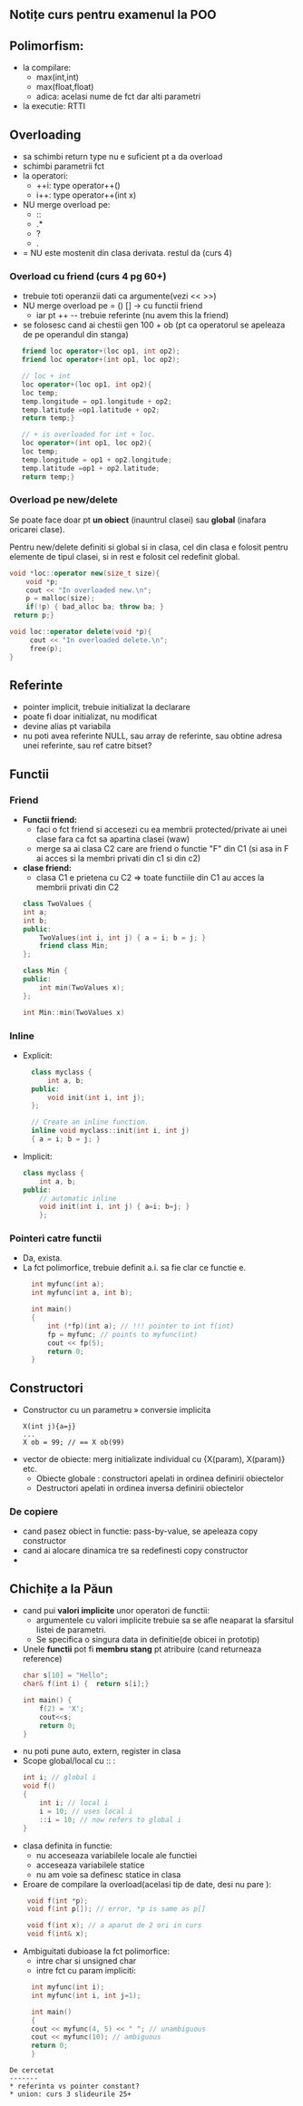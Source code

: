 Notițe curs pentru examenul la POO
---------------

Polimorfism:
--------------

* la compilare:
  * max(int,int)
  * max(float,float)
  * adica: acelasi nume de fct dar alti parametri
* la executie: RTTI

Overloading
--------
* sa schimbi return type nu e suficient pt a da overload
* schimbi parametrii fct
* la operatori:
  * ++i: type operator++()
  * i++: type operator++(int x)
* NU merge overload pe:
  * ::
  * .*
  * ?
  * .
* = NU este mostenit din clasa derivata. restul da (curs 4)
### Overload cu friend (curs 4 pg 60+)
* trebuie toti operanzii dati ca argumente(vezi << >>)
* NU merge overload pe = () [] -> cu functii friend
  * iar pt ++ -- trebuie referinte (nu avem this la friend)
* se folosesc cand ai chestii gen 100 + ob (pt ca operatorul se apeleaza de pe operandul din stanga)
 ```cpp
    friend loc operator+(loc op1, int op2); 
    friend loc operator+(int op1, loc op2); 

    // loc + int
    loc operator+(loc op1, int op2){
    loc temp;
    temp.longitude = op1.longitude + op2;
    temp.latitude =op1.latitude + op2;
    return temp;}

    // + is overloaded for int + loc.
    loc operator+(int op1, loc op2){
    loc temp;
    temp.longitude = op1 + op2.longitude;
    temp.latitude =op1 + op2.latitude;
    return temp;}
```
### Overload pe new/delete
Se poate face doar pt **un obiect** (inauntrul clasei) sau **global** (inafara oricarei clase).

Pentru new/delete definiti si global si in clasa, cel din clasa e folosit pentru elemente de tipul clasei, si in rest e folosit cel redefinit global.

```cpp
void *loc::operator new(size_t size){   
    void *p;  
    cout << "In overloaded new.\n";   
    p = malloc(size);  
    if(!p) { bad_alloc ba; throw ba; }
 return p;} 

void loc::operator delete(void *p){ 
     cout << "In overloaded delete.\n"; 
     free(p); 
}
```

Referinte
--------
* pointer implicit, trebuie initializat la declarare
* poate fi doar initializat, nu modificat
* devine alias pt variabila
* nu poti avea referinte NULL, sau array de referinte, sau obtine adresa unei referinte, sau ref catre bitset?

Functii
-----
### Friend

* **Functii friend:**
  * faci o fct friend si accesezi cu ea membrii protected/private ai unei clase fara ca fct sa apartina clasei (waw)
  * merge sa ai clasa C2 care are friend o functie "F" din C1 (si asa in F ai acces si la membri privati din c1 si din c2)
* **clase friend:**
  * clasa C1 e prietena cu C2 => toate functiile din C1 au acces la membrii privati din C2
  ```cpp
  class TwoValues { 
  int a; 
  int b; 
  public: 
      TwoValues(int i, int j) { a = i; b = j; }
      friend class Min; 
  }; 

  class Min { 
  public: 
      int min(TwoValues x); 
  }; 

  int Min::min(TwoValues x) 
  ```

### Inline
* Explicit:
  ```cpp
    class myclass { 
        int a, b; 
    public: 
        void init(int i, int j); 
    }; 

    // Create an inline function. 
    inline void myclass::init(int i, int j) 
    { a = i; b = j; }
  ```
* Implicit:
    ```cpp
    class myclass { 
        int a, b; 
    public: 
        // automatic inline 
        void init(int i, int j) { a=i; b=j; } 
        };
    ```
### Pointeri catre functii
* Da, exista.
* La fct polimorfice, trebuie definit a.i. sa fie clar ce functie e.
  ```cpp
    int myfunc(int a); 
    int myfunc(int a, int b); 

    int main() 
    { 
        int (*fp)(int a); // !!! pointer to int f(int) 
        fp = myfunc; // points to myfunc(int) 
        cout << fp(5); 
        return 0; 
    } 

  ```

Constructori
---
* Constructor cu un parametru » conversie implicita
  ```
  X(int j){a=j}
  ...
  X ob = 99; // == X ob(99)
  ```
* vector de obiecte: merg initializate individual cu {X(param), X(param)} etc.
  * Obiecte globale : constructori apelati in ordinea definirii obiectelor
  * Destructori apelati in ordinea inversa definirii obiectelor
### De copiere
* cand pasez obiect in functie: pass-by-value, se apeleaza copy constructor
* cand ai alocare dinamica tre sa redefinesti copy constructor
* 

Chichițe a la Păun
---------
* cand pui **valori implicite** unor operatori de functii:
  * argumentele cu valori implicite trebuie sa se afle neaparat la sfarsitul listei de parametri.
  * Se specifica o singura data in definitie(de obicei in prototip)
* Unele **functii** pot fi **membru stang** pt atribuire (cand returneaza reference)
    ```cpp
    char s[10] = "Hello";
    char& f(int i) {  return s[i];}

    int main() {
        f(2) = 'X';
        cout<<s;
        return 0;
    }
    ```
* nu poti pune auto, extern, register in clasa
* Scope global/local cu :: :
    ```cpp
    int i; // global i 
    void f() 
    { 
        int i; // local i 
        i = 10; // uses local i
        ::i = 10; // now refers to global i 
    }
    ```
* clasa definita in functie:
  * nu acceseaza variabilele locale ale functiei
  * acceseaza variabilele statice
  * nu am voie sa definesc statice in clasa
* Eroare de compilare la overload(acelasi tip de date, desi nu pare  ):
   ```cpp
    void f(int *p);
    void f(int p[]); // error, *p is same as p[]

    void f(int x); // a aparut de 2 ori in curs
    void f(int& x);

   ```
* Ambiguitati dubioase la fct polimorfice:
  * intre char si unsigned char
  * intre fct cu param impliciti:
  ```cpp
    int myfunc(int i);
    int myfunc(int i, int j=1);

    int main()
    {
    cout << myfunc(4, 5) << " "; // unambiguous
    cout << myfunc(10); // ambiguous
    return 0;
    }
```
De cercetat
-------
* referinta vs pointer constant?
* union: curs 3 slideurile 25+